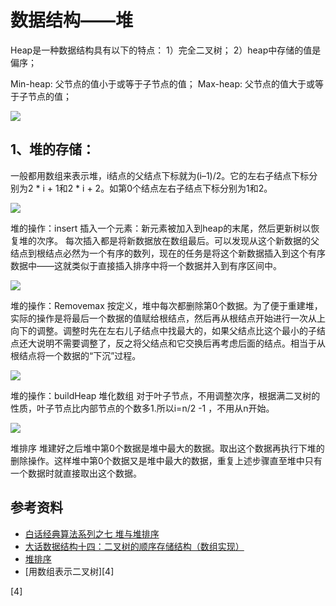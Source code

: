 # 数据结构——堆

Heap是一种数据结构具有以下的特点：
1）完全二叉树；
2）heap中存储的值是偏序；

Min-heap: 父节点的值小于或等于子节点的值；
Max-heap: 父节点的值大于或等于子节点的值；

![](https://upload-images.jianshu.io/upload_images/650075-91f1549ff0c87c15.png)

## 1、堆的存储：
一般都用数组来表示堆，i结点的父结点下标就为(i–1)/2。它的左右子结点下标分别为2 * i + 1和2 * i + 2。如第0个结点左右子结点下标分别为1和2。

![](https://upload-images.jianshu.io/upload_images/650075-35f2934f850019d0.gif)

堆的操作：insert
插入一个元素：新元素被加入到heap的末尾，然后更新树以恢复堆的次序。
每次插入都是将新数据放在数组最后。可以发现从这个新数据的父结点到根结点必然为一个有序的数列，现在的任务是将这个新数据插入到这个有序数据中——这就类似于直接插入排序中将一个数据并入到有序区间中。

![](https://upload-images.jianshu.io/upload_images/650075-68959377359ac140.png)

堆的操作：Removemax
按定义，堆中每次都删除第0个数据。为了便于重建堆，实际的操作是将最后一个数据的值赋给根结点，然后再从根结点开始进行一次从上向下的调整。调整时先在左右儿子结点中找最大的，如果父结点比这个最小的子结点还大说明不需要调整了，反之将父结点和它交换后再考虑后面的结点。相当于从根结点将一个数据的“下沉”过程。

![](https://upload-images.jianshu.io/upload_images/650075-87c918e6477027d2.png)

堆的操作：buildHeap 堆化数组
对于叶子节点，不用调整次序，根据满二叉树的性质，叶子节点比内部节点的个数多1.所以i=n/2 -1 ，不用从n开始。

![](https://upload-images.jianshu.io/upload_images/650075-df751f1773dc2e60.png)

堆排序
堆建好之后堆中第0个数据是堆中最大的数据。取出这个数据再执行下堆的删除操作。这样堆中第0个数据又是堆中最大的数据，重复上述步骤直至堆中只有一个数据时就直接取出这个数据。

## 参考资料

* [白话经典算法系列之七 堆与堆排序][1]
* [大话数据结构十四：二叉树的顺序存储结构（数组实现）][2]
* [堆排序][3]
* [用数组表示二叉树][4]

[1]: https://www.cnblogs.com/hrhguanli/p/3959497.html
[2]: https://blog.csdn.net/zdp072/article/details/14150877
[3]: cnblogs.com/dolphin0520/archive/2011/10/06/2199741.html
[4]